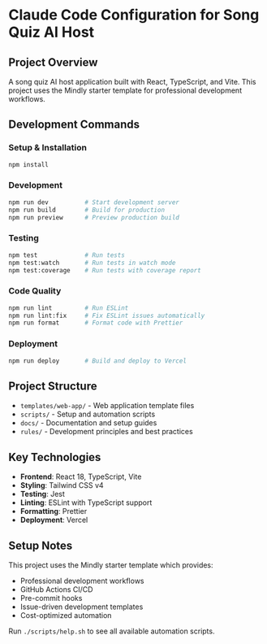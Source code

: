 # Claude Code Configuration for Song Quiz AI Host

## Project Overview
A song quiz AI host application built with React, TypeScript, and Vite. This project uses the Mindly starter template for professional development workflows.

## Development Commands

### Setup & Installation
```bash
npm install
```

### Development
```bash
npm run dev          # Start development server
npm run build        # Build for production  
npm run preview      # Preview production build
```

### Testing
```bash
npm test             # Run tests
npm test:watch       # Run tests in watch mode
npm test:coverage    # Run tests with coverage report
```

### Code Quality
```bash
npm run lint         # Run ESLint
npm run lint:fix     # Fix ESLint issues automatically
npm run format       # Format code with Prettier
```

### Deployment
```bash
npm run deploy       # Build and deploy to Vercel
```

## Project Structure
- `templates/web-app/` - Web application template files
- `scripts/` - Setup and automation scripts
- `docs/` - Documentation and setup guides
- `rules/` - Development principles and best practices

## Key Technologies
- **Frontend**: React 18, TypeScript, Vite
- **Styling**: Tailwind CSS v4
- **Testing**: Jest
- **Linting**: ESLint with TypeScript support
- **Formatting**: Prettier
- **Deployment**: Vercel

## Setup Notes
This project uses the Mindly starter template which provides:
- Professional development workflows
- GitHub Actions CI/CD
- Pre-commit hooks
- Issue-driven development templates
- Cost-optimized automation

Run `./scripts/help.sh` to see all available automation scripts.